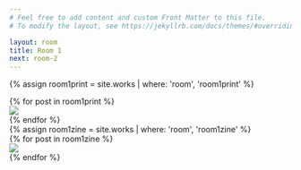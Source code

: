 ```yaml
---
# Feel free to add content and custom Front Matter to this file.
# To modify the layout, see https://jekyllrb.com/docs/themes/#overriding-theme-defaults

layout: room
title: Room 1
next: room-2
---
```


<div id="room1prints"></div>


{% assign room1print = site.works | where: 'room', 'room1print' %}

<div class="prints room1 flex-row space-around">
  {% for post in room1print %}
  <div class="print product hvr-hang">
  	 <a href="{{site.baseurl}}{{post.url}}"><img src="{{site.baseurl}}/img/products/{{post.img1}}"></a>
</div>
  {% endfor %}
</div>

<div id="room1zines" class="full-width">
{% assign room1zine = site.works | where: 'room', 'room1zine' %}

<div class="zines room1 flex-row space-around">
  {% for post in room1zine %}
   <div class="zine product hvr-buzz">
  	 <a href="{{site.baseurl}}{{post.url}}"><img src="{{site.baseurl}}/img/products/{{post.img1}}"></a>
</div>
  {% endfor %}
</div>
</div>
